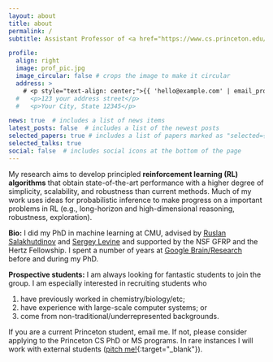```yaml
---
layout: about
title: about
permalink: /
subtitle: Assistant Professor of <a href="https://www.cs.princeton.edu/">Computer Science</a> at <a href="https://www.princeton.edu/">Princeton University</a>.

profile:
  align: right
  image: prof_pic.jpg
  image_circular: false # crops the image to make it circular
  address: >
    # <p style="text-align: center;">{{ 'hello@example.com' | email_protect }}</p>
  #   <p>123 your address street</p>
  #   <p>Your City, State 12345</p>

news: true  # includes a list of news items
latest_posts: false  # includes a list of the newest posts
selected_papers: true # includes a list of papers marked as "selected={true}"
selected_talks: true
social: false  # includes social icons at the bottom of the page
---
```


My research aims to develop principled <b>reinforcement learning (RL) algorithms</b> that obtain
state-of-the-art performance with a higher degree of simplicity, scalability, and robustness than current
methods. Much of my work uses ideas for probabilistic inference to make progress on a important problems in RL (e.g., long-horizon and high-dimensional reasoning, robustness, exploration).

**Bio:** I did my PhD in machine learning at CMU, advised by [Ruslan Salakhutdinov](http://www.cs.cmu.edu/~rsalakhu/) and [Sergey Levine](https://people.eecs.berkeley.edu/~svlevine/) and supported by the NSF GFRP and the Hertz Fellowship. I spent a number of years at [Google Brain/Research](https://research.google/) before and during my PhD.

**Prospective students:** I am always looking for fantastic students to join the group. I am especially interested in recruiting students who
1. have previously worked in chemistry/biology/etc;
2. have experience with large-scale computer systems; or
3. come from non-traditional/underrepresented backgrounds.

If you are a current Princeton student, email me. If not, please consider applying to the Princeton CS PhD or MS programs. In rare instances I will work with external students ([pitch me!](mailto:eysenbachbe@gmail.com?subject=Research%20Pitch%3A%20%24(title)&body=tldr%3A%20%24(280-character-summary)%0A*%20%24(details-in-bullets)%0A*%20%24(more-details)%0A){:target="_blank"}).